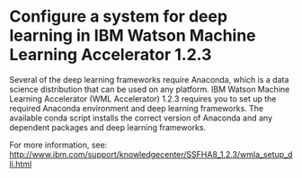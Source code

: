 # Configure a system for deep learning in IBM Watson Machine Learning Accelerator 1.2.3

Several of the deep learning frameworks require Anaconda, which is a data science distribution that can be used on any platform. IBM Watson Machine Learning Accelerator (WML Accelerator) 1.2.3 requires you to set up the required Anaconda environment and deep learning frameworks. The available conda script installs the correct version of Anaconda and any dependent packages and deep learning frameworks.

For more information, see: http://www.ibm.com/support/knowledgecenter/SSFHA8_1.2.3/wmla_setup_dli.html
